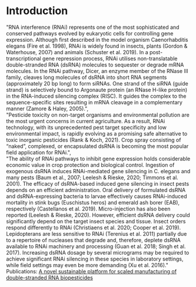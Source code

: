 # Introduction
"RNA interference (RNAi) represents one of the most sophisticated and conserved pathways evolved by eukaryotic cells for controlling gene expression. Although first described in the model organism Caenorhabditis elegans (Fire et al. 1998), RNAi is widely found in insects, plants (Gordon & Waterhouse, 2007) and animals (Schuster et al. 2019). In a post-transcriptional gene repression process, RNAi utilises non-translatable double-stranded RNA (dsRNA) molecules to sequester or degrade mRNA molecules. In the RNAi pathway, Dicer, an enzyme member of the RNase III family, cleaves long molecules of dsRNA into short RNA segments (approximately 20 bp long) to form siRNAs. One strand of the siRNA (guide strand) is selectively bound to Argonaute protein (an RNase H-like protein) in the RNA-induced silencing complex (RISC). It guides the complex to the sequence-specific sites resulting in mRNA cleavage in a complementary manner (Zamore & Haley, 2005).",
\
"Pesticide toxicity on non-target organisms and environmental pollution are the most urgent concerns in current agriculture. As a result, RNAi technology, with its unprecedented pest target specificity and low environmental impact, is rapidly evolving as a promising safe alternative to toxic inorganic pesticides (Rank & Koch, 2021). Crop spray consisting of “naked”, complexed, or encapsulated dsRNA is becoming the most popular field application for RNAi.",
\
"The ability of RNAi pathways to inhibit gene expression holds considerable economic value in crop protection and biological control. Ingestion of exogenous dsRNA induces RNAi-mediated gene silencing in C. elegans and many pests (Baum et al., 2007; Leelesh & Rieske, 2020; Timmons et al. 2001). The efficacy of dsRNA-based induced gene silencing in insect pests depends on an efficient administration. Oral delivery of formulated dsRNA and dsRNA-expressing bacteria to larvae effectively causes RNAi-induced mortality in stink bugs (Euschistus heros) and emerald ash borer (EAB), respectively (Castellanos et al. 2019). Micro-injection has also been reported (Leelesh & Rieske, 2020). However, efficient dsRNA delivery could significantly depend on the target insect species and tissue. Insect orders respond differently to RNAi (Christiaens et al. 2020; Cooper et al. 2019). Lepidopterans are less sensitive to RNAi (Terenius et al. 2011) partially due to a repertoire of nucleases that degrade and, therefore, deplete dsRNA available to RNAi machinery and processing (Guan et al. 2018; Singh et al. 2017). Increasing dsRNA dosage by several micrograms may be required to achieve significant RNAi silencing in these species in laboratory settings, while field settings may even be more demanding (Xu et al. 2016)."
\
Publications: [A novel sustainable platform for scaled manufacturing of double-stranded RNA biopesticides](https://bioresourcesbioprocessing.springeropen.com/articles/10.1186/s40643-022-00596-2)